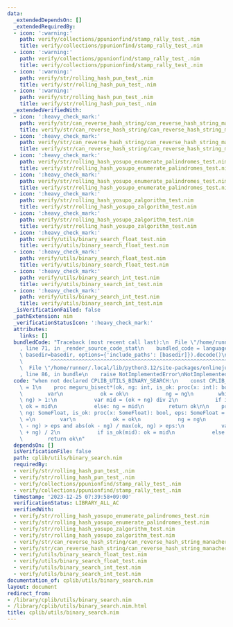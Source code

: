 ```yaml
---
data:
  _extendedDependsOn: []
  _extendedRequiredBy:
  - icon: ':warning:'
    path: verify/collections/ppunionfind/stamp_rally_test_.nim
    title: verify/collections/ppunionfind/stamp_rally_test_.nim
  - icon: ':warning:'
    path: verify/collections/ppunionfind/stamp_rally_test_.nim
    title: verify/collections/ppunionfind/stamp_rally_test_.nim
  - icon: ':warning:'
    path: verify/str/rolling_hash_pun_test_.nim
    title: verify/str/rolling_hash_pun_test_.nim
  - icon: ':warning:'
    path: verify/str/rolling_hash_pun_test_.nim
    title: verify/str/rolling_hash_pun_test_.nim
  _extendedVerifiedWith:
  - icon: ':heavy_check_mark:'
    path: verify/str/can_reverse_hash_string/can_reverse_hash_string_manacher_test.nim
    title: verify/str/can_reverse_hash_string/can_reverse_hash_string_manacher_test.nim
  - icon: ':heavy_check_mark:'
    path: verify/str/can_reverse_hash_string/can_reverse_hash_string_manacher_test.nim
    title: verify/str/can_reverse_hash_string/can_reverse_hash_string_manacher_test.nim
  - icon: ':heavy_check_mark:'
    path: verify/str/rolling_hash_yosupo_enumerate_palindromes_test.nim
    title: verify/str/rolling_hash_yosupo_enumerate_palindromes_test.nim
  - icon: ':heavy_check_mark:'
    path: verify/str/rolling_hash_yosupo_enumerate_palindromes_test.nim
    title: verify/str/rolling_hash_yosupo_enumerate_palindromes_test.nim
  - icon: ':heavy_check_mark:'
    path: verify/str/rolling_hash_yosupo_zalgorithm_test.nim
    title: verify/str/rolling_hash_yosupo_zalgorithm_test.nim
  - icon: ':heavy_check_mark:'
    path: verify/str/rolling_hash_yosupo_zalgorithm_test.nim
    title: verify/str/rolling_hash_yosupo_zalgorithm_test.nim
  - icon: ':heavy_check_mark:'
    path: verify/utils/binary_search_float_test.nim
    title: verify/utils/binary_search_float_test.nim
  - icon: ':heavy_check_mark:'
    path: verify/utils/binary_search_float_test.nim
    title: verify/utils/binary_search_float_test.nim
  - icon: ':heavy_check_mark:'
    path: verify/utils/binary_search_int_test.nim
    title: verify/utils/binary_search_int_test.nim
  - icon: ':heavy_check_mark:'
    path: verify/utils/binary_search_int_test.nim
    title: verify/utils/binary_search_int_test.nim
  _isVerificationFailed: false
  _pathExtension: nim
  _verificationStatusIcon: ':heavy_check_mark:'
  attributes:
    links: []
  bundledCode: "Traceback (most recent call last):\n  File \"/home/runner/.local/lib/python3.12/site-packages/onlinejudge_verify/documentation/build.py\"\
    , line 71, in _render_source_code_stat\n    bundled_code = language.bundle(stat.path,\
    \ basedir=basedir, options={'include_paths': [basedir]}).decode()\n          \
    \         ^^^^^^^^^^^^^^^^^^^^^^^^^^^^^^^^^^^^^^^^^^^^^^^^^^^^^^^^^^^^^^^^^^^^^^^^^^^^^^^^^\n\
    \  File \"/home/runner/.local/lib/python3.12/site-packages/onlinejudge_verify/languages/nim.py\"\
    , line 86, in bundle\n    raise NotImplementedError\nNotImplementedError\n"
  code: "when not declared CPLIB_UTILS_BINARY_SEARCH:\n    const CPLIB_UTILS_BINARY_SEARCH*\
    \ = 1\n    proc meguru_bisect*(ok, ng: int, is_ok: proc(x: int): bool): int =\n\
    \        var\n            ok = ok\n            ng = ng\n        while abs(ok -\
    \ ng) > 1:\n            var mid = (ok + ng) div 2\n            if is_ok(mid):\
    \ ok = mid\n            else: ng = mid\n        return ok\n\n    proc meguru_bisect*(ok,\
    \ ng: SomeFloat, is_ok: proc(x: SomeFloat): bool, eps: SomeFloat = 1e-10): SomeFloat\
    \ =\n        var\n            ok = ok\n            ng = ng\n        while abs(ok\
    \ - ng) > eps and abs(ok - ng) / max(ok, ng) > eps:\n            var mid = (ok\
    \ + ng) / 2\n            if is_ok(mid): ok = mid\n            else: ng = mid\n\
    \        return ok\n"
  dependsOn: []
  isVerificationFile: false
  path: cplib/utils/binary_search.nim
  requiredBy:
  - verify/str/rolling_hash_pun_test_.nim
  - verify/str/rolling_hash_pun_test_.nim
  - verify/collections/ppunionfind/stamp_rally_test_.nim
  - verify/collections/ppunionfind/stamp_rally_test_.nim
  timestamp: '2023-12-25 07:39:58+09:00'
  verificationStatus: LIBRARY_ALL_AC
  verifiedWith:
  - verify/str/rolling_hash_yosupo_enumerate_palindromes_test.nim
  - verify/str/rolling_hash_yosupo_enumerate_palindromes_test.nim
  - verify/str/rolling_hash_yosupo_zalgorithm_test.nim
  - verify/str/rolling_hash_yosupo_zalgorithm_test.nim
  - verify/str/can_reverse_hash_string/can_reverse_hash_string_manacher_test.nim
  - verify/str/can_reverse_hash_string/can_reverse_hash_string_manacher_test.nim
  - verify/utils/binary_search_float_test.nim
  - verify/utils/binary_search_float_test.nim
  - verify/utils/binary_search_int_test.nim
  - verify/utils/binary_search_int_test.nim
documentation_of: cplib/utils/binary_search.nim
layout: document
redirect_from:
- /library/cplib/utils/binary_search.nim
- /library/cplib/utils/binary_search.nim.html
title: cplib/utils/binary_search.nim
---
```

